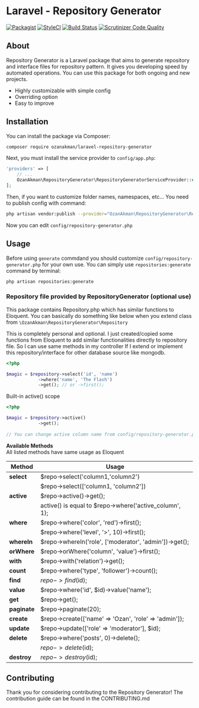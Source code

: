 # Laravel - Repository Generator

[![Packagist](https://img.shields.io/badge/packagist-v0.01-blue.svg)](https://packagist.org/packages/ozanakman/laravel-repository-generator) [![StyleCI](https://styleci.io/repos/90446716/shield?branch=master)](https://styleci.io/repos/90446716) [![Build Status](https://scrutinizer-ci.com/g/ozanakman/laravel-repository-generator/badges/build.png?b=master)](https://scrutinizer-ci.com/g/ozanakman/laravel-repository-generator/build-status/master) [![Scrutinizer Code Quality](https://scrutinizer-ci.com/g/ozanakman/laravel-repository-generator/badges/quality-score.png?b=master)](https://scrutinizer-ci.com/g/ozanakman/laravel-repository-generator/?branch=master)

## About
Repository Generator is a Laravel package that aims to generate repository and interface files for repository pattern. It gives you developing speed by automated operations. You can use this package for both ongoing and new projects.

- Highly customizable with simple config
- Overriding option
- Easy to improve

## Installation
You can install the package via Composer:
``` bash
composer require ozanakman/laravel-repository-generator
```

Next, you must install the service provider to `config/app.php`:
```php
'providers' => [
    // ...
    OzanAkman\RepositoryGenerator\RepositoryGeneratorServiceProvider::class,,
];
```

Then, if you want to customize folder names, namespaces, etc... You need to publish config with command:
``` bash
php artisan vendor:publish --provider="OzanAkman\RepositoryGenerator\RepositoryGeneratorServiceProvider" --tag="config"
```

Now you can edit `config/repository-generator.php`

## Usage
Before using `generate` commdand you should customize `config/repository-generator.php` for your own use.
You can simply use `repositories:generate` command by terminal:
``` bash
php artisan repositories:generate
```

### Repository file provided by RepositoryGenerator (optional use)

This package contains Repository.php which has similar functions to Eloquent. You can basically do something like below when you extend class from `\OzanAkman\RepositoryGenerator\Repository`

This is completely personal and optional. I just created/copied some functions from Eloquent to add similar functionalities directly to repository file. So I can use same methods in my controller If I extend or implement this repository/interface for other database source like mongodb.

``` php
<?php

$magic = $repository->select('id', 'name')
            ->where('name', 'The Flash')
            ->get(); // or ->first();
```

Built-in active() scope
``` php
<?php

$magic = $repository->active()
            ->get();
            
// You can change active column name from config/repository-generator.php
```

**Available Methods** <br>
All listed methods have same usage as Eloquent

| Method        | Usage                                                     
| ------------- | ----------------------------------------------------------
| **select**    | $repo->select('column1,'column2')                         
|               | $repo->select(['column1, 'column2'])                      
| **active**    | $repo->active()->get();                                   
|               | active() is equal to $repo->where('active_column', 1);   
| **where**     | $repo->where('color', 'red')->first();
|               | $repo->where('level', '>',  10)->first();
| **whereIn**   | $repo->whereIn('role', ['moderator', 'admin'])->get();
| **orWhere**   | $repo->orWhere('column', 'value')->first();
| **with**      | $repo->with('relation')->get();
| **count**     | $repo->where('type', 'follower')->count();
| **find**      | $repo->find($id);
| **value**     | $repo->where('id', $id)->value('name');
| **get**       | $repo->get();
| **paginate**  | $repo->paginate(20);
| **create**    | $repo->create(['name' => 'Ozan', 'role' => 'admin']);
| **update**    | $repo->update(['role' => 'moderator'], $id);
| **delete**    | $repo->where('posts', 0)->delete();
|               | $repo->delete($id);
| **destroy**   | $repo->destroy($id);


## Contributing
 
Thank you for considering contributing to the Repository Generator! The contribution guide can be found in the CONTRIBUTING.md
